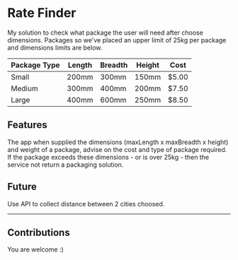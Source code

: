 # Rate Finder #

My solution to check what package the user will need after choose dimensions.
Packages so we've placed an upper limit of 25kg per package and dimensions limits are below.

| Package Type   | Length   | Breadth   | Height   | Cost   | 
|----------------|----------|-----------|----------|--------|
| Small          | 200mm    | 300mm     | 150mm    | $5.00  |
| Medium         | 300mm    | 400mm     | 200mm    | $7.50  |
| Large          | 400mm    | 600mm     | 250mm    | $8.50  |

## Features ##
The app when supplied the dimensions (maxLength x maxBreadth x height) and weight of a package, advise on the cost and type of package required. If the package exceeds these dimensions - or is over 25kg - then the service not return a packaging solution.

## Future ##
Use API to collect distance between 2 cities choosed.

---
## Contributions ##
You are welcome :)
